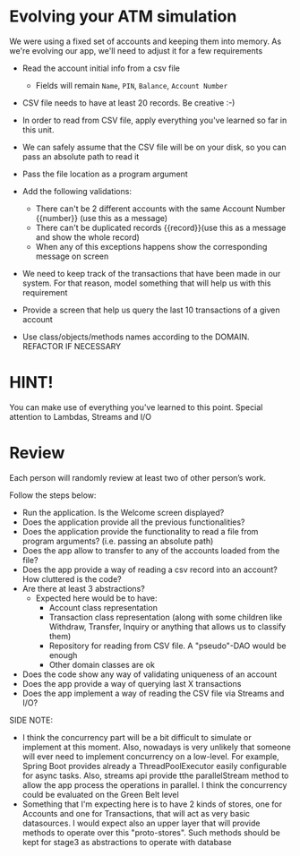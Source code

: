# Evolving your ATM simulation

We were using a fixed set of accounts and keeping them into memory. As we're evolving our app, we'll need to adjust it for a few requirements

  - Read the account initial info from a csv file
    - Fields will remain ` Name `, ` PIN `, ` Balance `, ` Account Number `
  - CSV file needs to have at least 20 records. Be creative :-)
  - In order to read from CSV file, apply everything you've learned so far in this unit.
  - We can safely assume that the CSV file will be on your disk, so you can pass an absolute path to read it
  - Pass the file location as a program argument
  - Add the following validations:
    - There can't be 2 different accounts with the same Account Number {{number}} (use this as a message)
    - There can't be duplicated records {{record}}(use this as a message and show the whole record)
    - When any of this exceptions happens show the corresponding message on screen
    
  - We need to keep track of the transactions that have been made in our system. For that reason, model something that will help us with this requirement
  - Provide a screen that help us query the last 10 transactions of a given account
  - Use class/objects/methods names according to the DOMAIN. REFACTOR IF NECESSARY

# HINT!
You can make use of everything you've learned to this point. Special attention to Lambdas, Streams and I/O

# Review

Each person will randomly review at least two of other person’s work.

Follow the steps below:

 - Run the application. Is the Welcome screen displayed?
 - Does the application provide all the previous functionalities?
 - Does the application provide the functionality to read a file from program arguments? (i.e. passing an absolute path)
 - Does the app allow to transfer to any of the accounts loaded from the file?
 - Does the app provide a way of reading a csv record into an account? How cluttered is the code?
 - Are there at least 3 abstractions?
   - Expected here would be to have:
     - Account class representation
     - Transaction class representation (along with some children like Withdraw, Transfer, Inquiry or anything that allows us to classify them)
     - Repository for reading from CSV file. A "pseudo"-DAO would be enough
     - Other domain classes are ok
 - Does the code show any way of validating uniqueness of an account
 - Does the app provide a way of querying last X transactions
 - Does the app implement a way of reading the CSV file via Streams and I/O?








SIDE NOTE:
- I think the concurrency part will be a bit difficult to simulate or implement at this moment. Also, nowadays is very unlikely that someone will ever need to implement concurrency on a low-level. 
For example, Spring Boot provides already a ThreadPoolExecutor easily configurable for async tasks. Also, streams api provide tthe parallelStream method to allow the app process the operations in parallel. I think the concurrency could be evaluated on the Green Belt level
- Something that I'm expecting here is to have 2 kinds of stores, one for Accounts and one for Transactions,  that will act as very basic datasources. I would expect also an upper layer that will provide methods to operate over this "proto-stores". Such methods should be kept for stage3 as abstractions to operate with database





